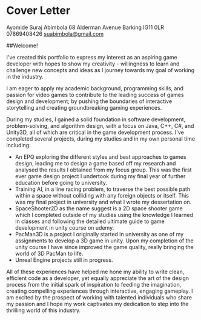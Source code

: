 # Cover Letter

Ayomide Suraj Abimbola
68 Alderman Avenue
Barking
IG11 0LR
07869408426
suabimbola@gmail.com

##Welcome!

I've created this portfolio to express my interest as an aspiring game developer with hopes to show my creativity -  willingness to learn and challenge new concepts and ideas as I journey towards my goal of working in the industry.

I am eager to apply my academic background, programming skills, and passion for video games to contribute to the leading success of games design and development; by pushing the boundaries of interactive storytelling and creating groundbreaking gaming experiences.

During my studies, I gained a solid foundation in software development, problem-solving, and algorithm design, with a focus on Java, C++, C#, and Unity3D, all of which are critical in the game development process. I've completed several projects, during my studies and in my own personal time including:
- An EPQ exploring the different styles and best approaches to games design, leading me to design a game based off my research and analysed the results I obtained from my focus group. This was the first ever game design project I undertook during my final year of further education before going to university.
- Training AI, in a line racing problem, to traverse the best possible path within a space without colliding with any foreign objects or itself. This was my final project in university and what I wrote my dessertation on.
- SpaceShooter2D as the name suggest is a 2D space shooter game which I completed outside of my studies using the knowledge I learned in classes and following the detailed ultimate guide to game development in unity course on udemy.
- PacMan3D is a project I originally started in university as one of my assignments to develop a 3D game in unity. Upon my completion of the unity course I have since improved the game quality, really bringing the world of 3D PacMan to life.
- Unreal Engine projects still in progress.

All of these experiences have helped me hone my ability to write clean, efficient code as a developer, yet equally appreciate the art of the design process from the initial spark of inspiration to feeding the imagination, creating compelling experiences through interactive, engaging gameplay. I am excited by the prospect of working with talented individuals who share my passion and I hope my work captivates my dedication to step into the thrilling world of this industry.
